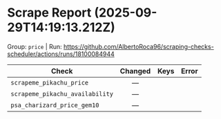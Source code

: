 # Scrape Report (2025-09-29T14:19:13.212Z)

Group: `price`  |  Run: https://github.com/AlbertoRoca96/scraping-checks-scheduler/actions/runs/18100084944

| Check | Changed | Keys | Error |
|---|:---:|:--|:--|
| `scrapeme_pikachu_price` | — |  |  |
| `scrapeme_pikachu_availability` | — |  |  |
| `psa_charizard_price_gem10` | — |  |  |
